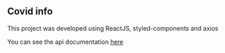 ## Covid info

This project was developed using ReactJS, styled-components and axios

You can see the api documentation [here](https://disease.sh/docs/#/)
